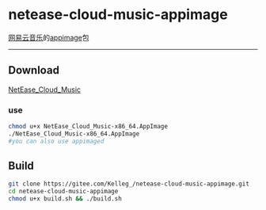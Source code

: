 # netease-cloud-music-appimage
[网易云音乐](http://music.163.com)的[appimage](https://github.com/AppImage/AppImageKit)包

---

## Download
[NetEase_Cloud_Music](https://share.weiyun.com/5wUKscm)
### use
```bash
chmod u+x NetEase_Cloud_Music-x86_64.AppImage
./NetEase_Cloud_Music-x86_64.AppImage
#you can also use appimaged
```

## Build
```bash
git clone https://gitee.com/Kelleg_/netease-cloud-music-appimage.git
cd netease-cloud-music-appimage
chmod u+x build.sh && ./build.sh
```